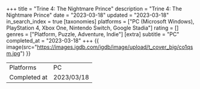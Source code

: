+++
title = "Trine 4: The Nightmare Prince"
description = "Trine 4: The Nightmare Prince"
date = "2023-03-18"
updated = "2023-03-18"
in_search_index = true
[taxonomies]
platforms = ["PC (Microsoft Windows), PlayStation 4, Xbox One, Nintendo Switch, Google Stadia"]
rating = []
genres = ["Platform, Puzzle, Adventure, Indie"]
[extra]
subtitle = "PC"
completed_at = "2023-03-18"
+++
{{ image(src="https://images.igdb.com/igdb/image/upload/t_cover_big/co1qsm.jpg") }}

|              |            |
| ------------ | ---------- |
| Platforms    | PC |
| Completed at | 2023/03/18 |

